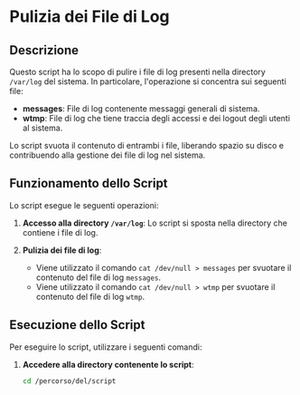 # Pulizia dei File di Log

## Descrizione

Questo script ha lo scopo di pulire i file di log presenti nella directory `/var/log` del sistema. In particolare, l'operazione si concentra sui seguenti file:

- **messages**: File di log contenente messaggi generali di sistema.
- **wtmp**: File di log che tiene traccia degli accessi e dei logout degli utenti al sistema.

Lo script svuota il contenuto di entrambi i file, liberando spazio su disco e contribuendo alla gestione dei file di log nel sistema.

## Funzionamento dello Script

Lo script esegue le seguenti operazioni:

1. **Accesso alla directory `/var/log`**: Lo script si sposta nella directory che contiene i file di log.
   
2. **Pulizia dei file di log**:
   - Viene utilizzato il comando `cat /dev/null > messages` per svuotare il contenuto del file di log `messages`.
   - Viene utilizzato il comando `cat /dev/null > wtmp` per svuotare il contenuto del file di log `wtmp`.

## Esecuzione dello Script

Per eseguire lo script, utilizzare i seguenti comandi:

1. **Accedere alla directory contenente lo script**:
   
   ```bash
   cd /percorso/del/script


